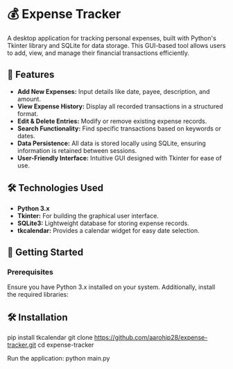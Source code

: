 # 💰 Expense Tracker

A desktop application for tracking personal expenses, built with Python's Tkinter library and SQLite for data storage. This GUI-based tool allows users to add, view, and manage their financial transactions efficiently.

## 🧰 Features

- **Add New Expenses:** Input details like date, payee, description, and amount.
- **View Expense History:** Display all recorded transactions in a structured format.
- **Edit & Delete Entries:** Modify or remove existing expense records.
- **Search Functionality:** Find specific transactions based on keywords or dates.
- **Data Persistence:** All data is stored locally using SQLite, ensuring information is retained between sessions.
- **User-Friendly Interface:** Intuitive GUI designed with Tkinter for ease of use.

## 🛠️ Technologies Used

- **Python 3.x**
- **Tkinter:** For building the graphical user interface.
- **SQLite3:** Lightweight database for storing expense records.
- **tkcalendar:** Provides a calendar widget for easy date selection.

## 🚀 Getting Started

### Prerequisites

Ensure you have Python 3.x installed on your system. Additionally, install the required libraries:

## 🛠️ Installation
pip install tkcalendar
git clone https://github.com/aarohip28/expense-tracker.git
cd expense-tracker

Run the application:
python main.py
